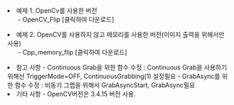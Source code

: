 <li>예제 1. OpenCv를 사용한 버전 
<ul>- OpenCV_Flip [클릭하여 다운로드]
</ul><li>예제 2. OpenCV를 사용하지 않고 메모리를 사용한 버전(이미지 출력을 위해서만 사용) 
<ul>- Cpp_memory_flip [클릭하여 다운로드]
</ul>

<li> 참고 사항
 - Continuous Grab을 위한 함수 수정 : Continuous Grab을 사용하기 위해선 TriggerMode=OFF, ContinuousGrabbing(1) 설정필요
 - GrabAsync를 위한 함수 수정 : 비동기 그랩을 위해서 GrabAsyncStart, GrabAsync필요

<li> 기타 사항
 - OpenCV버전은 3.4.15 버전 사용.
